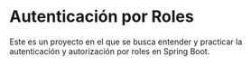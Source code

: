 # Autenticación por Roles

Este es un proyecto en el que se busca entender y practicar la autenticación y autorización por roles en Spring Boot.
